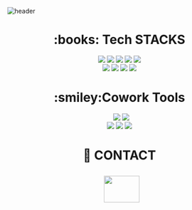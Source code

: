 ![header](https://capsule-render.vercel.app/api?type=waving&color=auto&height=300&section=header&text=Myongdol&fontSize=90)

<div align=center><h1>:books: Tech STACKS </h1></div>

<div align=center> 
  <img src="https://img.shields.io/badge/html5-E34F26?style=for-the-badge&logo=html5&logoColor=white"> 
  <img src="https://img.shields.io/badge/css-1572B6?style=for-the-badge&logo=css3&logoColor=white"> 
  <img src="https://img.shields.io/badge/javascript-F7DF1E?style=for-the-badge&logo=javascript&logoColor=black"> 
  <img src="https://img.shields.io/badge/react-61DAFB?style=for-the-badge&logo=react&logoColor=black">
  <img src="https://img.shields.io/badge/typescript-3178C6?style=for-the-badge&logo=react&logoColor=white">
  <br>
  
  <img src="https://img.shields.io/badge/redux-764ABC?style=for-the-badge&logo=redux&logoColor=white">
  <img src="https://img.shields.io/badge/styledcomponents-DB7093?style=for-the-badge&logo=styledcomponents&logoColor=white">
  <img src="https://img.shields.io/badge/bootstrap-7952B3?style=for-the-badge&logo=bootstrap&logoColor=white">
  <img src="https://img.shields.io/badge/fontawesome-339AF0?style=for-the-badge&logo=fontawesome&logoColor=white">
  <br>
</div>

<div align=center><h1>:smiley:Cowork Tools</h1></div>
  <div align=center>
  &nbsp
  <img src="https://img.shields.io/badge/github-181717?style=for-the-badge&logo=github&logoColor=white">
  <img src="https://img.shields.io/badge/git-F05032?style=for-the-badge&logo=git&logoColor=white">
  <br>

   <img src="https://img.shields.io/badge/slack-4A154B?style=for-the-badge&logo=slack&logoColor=white">
   <img src="https://img.shields.io/badge/discord-5865F2?style=for-the-badge&logo=discord&logoColor=white">
   <img src="https://img.shields.io/badge/notion-000000?style=for-the-badge&logo=notion&logoColor=white">
   </div>
</div>



<div align=center><h1>🌟 CONTACT</h1></div>
<div align=center>
  <h2>
  &nbsp
 <a href="mailto:myongdol132@gmail.com"><img src="https://img.shields.io/badge/Gmail-d14836?style=flat-square&logo=Gmail&logoColor=white&link=myongdol132@gmail.com"
                                          style="width: 80px; height: 60px;"/></a>
  </h2>
</div>
